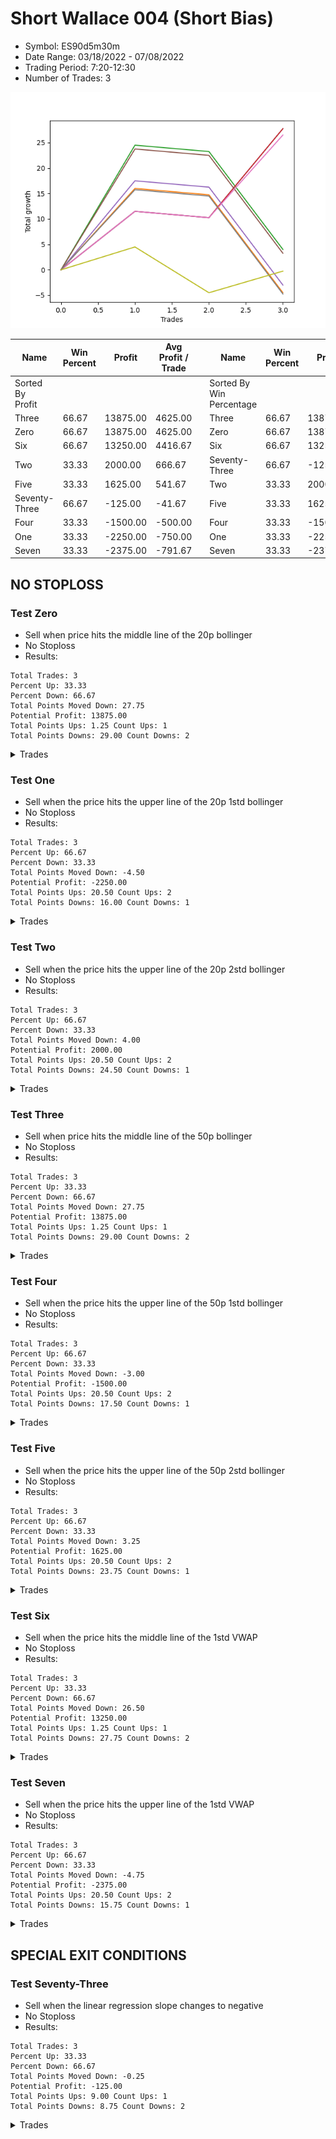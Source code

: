 # Short Wallace 004 (Short Bias)
- Symbol: ES90d5m30m
- Date Range: 03/18/2022 - 07/08/2022
- Trading Period: 7:20-12:30
- Number of Trades: 3

![Plot](ShortWallace004ES90d5m30m(ShortBias).png)

| Name | Win Percent | Profit | Avg Profit / Trade |     | Name | Win Percent | Profit | Avg Profit / Trade |
| ---- | ----------- | ------ | ------------------ | --- | ---- | ----------- | ------ | ------------------ |
| Sorted By <br> Profit | | | | | Sorted By <br> Win Percentage ||||
| Three | 66.67 | 13875.00 | 4625.00 |     | Three | 66.67 | 13875.00 | 4625.00 |
| Zero | 66.67 | 13875.00 | 4625.00 |     | Zero | 66.67 | 13875.00 | 4625.00 |
| Six | 66.67 | 13250.00 | 4416.67 |     | Six | 66.67 | 13250.00 | 4416.67 |
| Two | 33.33 | 2000.00 | 666.67 |     | Seventy-Three | 66.67 | -125.00 | -41.67 |
| Five | 33.33 | 1625.00 | 541.67 |     | Two | 33.33 | 2000.00 | 666.67 |
| Seventy-Three | 66.67 | -125.00 | -41.67 |     | Five | 33.33 | 1625.00 | 541.67 |
| Four | 33.33 | -1500.00 | -500.00 |     | Four | 33.33 | -1500.00 | -500.00 |
| One | 33.33 | -2250.00 | -750.00 |     | One | 33.33 | -2250.00 | -750.00 |
| Seven | 33.33 | -2375.00 | -791.67 |     | Seven | 33.33 | -2375.00 | -791.67 |

## NO STOPLOSS

### Test Zero
* Sell when price hits the middle line of the 20p bollinger
* No Stoploss
* Results:
```
Total Trades: 3
Percent Up: 33.33
Percent Down: 66.67
Total Points Moved Down: 27.75
Potential Profit: 13875.00
Total Points Ups: 1.25 Count Ups: 1
Total Points Downs: 29.00 Count Downs: 2
```

<details><summary>Trades</summary>

<code>In: 2022-04-06 10:55:00		Out: 2022-04-06 11:00:10		Total Position Time: 05:10		Total Move Down: 11.50		Total to Date: 11.50</code> <br />
<code>In: 2022-05-04 09:45:00		Out: 2022-05-04 10:15:55		Total Position Time: 30:55		Total Move Down: -1.25		Total to Date: 10.25</code> <br />
<code>In: 2022-06-15 11:55:00		Out: 2022-06-15 11:58:05		Total Position Time: 03:05		Total Move Down: 17.50		Total to Date: 27.75</code> <br />


</details>

### Test One
* Sell when the price hits the upper line of the 20p 1std bollinger
* No Stoploss
* Results:
```
Total Trades: 3
Percent Up: 66.67
Percent Down: 33.33
Total Points Moved Down: -4.50
Potential Profit: -2250.00
Total Points Ups: 20.50 Count Ups: 2
Total Points Downs: 16.00 Count Downs: 1
```

<details><summary>Trades</summary>

<code>In: 2022-04-06 10:55:00		Out: 2022-04-06 11:09:45		Total Position Time: 14:45		Total Move Down: 16.00		Total to Date: 16.00</code> <br />
<code>In: 2022-05-04 09:45:00		Out: 2022-05-04 10:15:55		Total Position Time: 30:55		Total Move Down: -1.25		Total to Date: 14.75</code> <br />
<code>In: 2022-06-15 11:55:00		Out: 2022-06-15 12:25:55		Total Position Time: 30:55		Total Move Down: -19.25		Total to Date: -4.50</code> <br />


</details>

### Test Two
* Sell when the price hits the upper line of the 20p 2std bollinger
* No Stoploss
* Results:
```
Total Trades: 3
Percent Up: 66.67
Percent Down: 33.33
Total Points Moved Down: 4.00
Potential Profit: 2000.00
Total Points Ups: 20.50 Count Ups: 2
Total Points Downs: 24.50 Count Downs: 1
```

<details><summary>Trades</summary>

<code>In: 2022-04-06 10:55:00		Out: 2022-04-06 11:15:15		Total Position Time: 20:15		Total Move Down: 24.50		Total to Date: 24.50</code> <br />
<code>In: 2022-05-04 09:45:00		Out: 2022-05-04 10:15:55		Total Position Time: 30:55		Total Move Down: -1.25		Total to Date: 23.25</code> <br />
<code>In: 2022-06-15 11:55:00		Out: 2022-06-15 12:25:55		Total Position Time: 30:55		Total Move Down: -19.25		Total to Date: 4.00</code> <br />


</details>

### Test Three
* Sell when price hits the middle line of the 50p bollinger
* No Stoploss
* Results:
```
Total Trades: 3
Percent Up: 33.33
Percent Down: 66.67
Total Points Moved Down: 27.75
Potential Profit: 13875.00
Total Points Ups: 1.25 Count Ups: 1
Total Points Downs: 29.00 Count Downs: 2
```

<details><summary>Trades</summary>

<code>In: 2022-04-06 10:55:00		Out: 2022-04-06 11:08:35		Total Position Time: 13:35		Total Move Down: 11.50		Total to Date: 11.50</code> <br />
<code>In: 2022-05-04 09:45:00		Out: 2022-05-04 10:15:55		Total Position Time: 30:55		Total Move Down: -1.25		Total to Date: 10.25</code> <br />
<code>In: 2022-06-15 11:55:00		Out: 2022-06-15 11:58:05		Total Position Time: 03:05		Total Move Down: 17.50		Total to Date: 27.75</code> <br />


</details>

### Test Four
* Sell when the price hits the upper line of the 50p 1std bollinger
* No Stoploss
* Results:
```
Total Trades: 3
Percent Up: 66.67
Percent Down: 33.33
Total Points Moved Down: -3.00
Potential Profit: -1500.00
Total Points Ups: 20.50 Count Ups: 2
Total Points Downs: 17.50 Count Downs: 1
```

<details><summary>Trades</summary>

<code>In: 2022-04-06 10:55:00		Out: 2022-04-06 11:11:20		Total Position Time: 16:20		Total Move Down: 17.50		Total to Date: 17.50</code> <br />
<code>In: 2022-05-04 09:45:00		Out: 2022-05-04 10:15:55		Total Position Time: 30:55		Total Move Down: -1.25		Total to Date: 16.25</code> <br />
<code>In: 2022-06-15 11:55:00		Out: 2022-06-15 12:25:55		Total Position Time: 30:55		Total Move Down: -19.25		Total to Date: -3.00</code> <br />


</details>

### Test Five
* Sell when the price hits the upper line of the 50p 2std bollinger
* No Stoploss
* Results:
```
Total Trades: 3
Percent Up: 66.67
Percent Down: 33.33
Total Points Moved Down: 3.25
Potential Profit: 1625.00
Total Points Ups: 20.50 Count Ups: 2
Total Points Downs: 23.75 Count Downs: 1
```

<details><summary>Trades</summary>

<code>In: 2022-04-06 10:55:00		Out: 2022-04-06 11:15:05		Total Position Time: 20:05		Total Move Down: 23.75		Total to Date: 23.75</code> <br />
<code>In: 2022-05-04 09:45:00		Out: 2022-05-04 10:15:55		Total Position Time: 30:55		Total Move Down: -1.25		Total to Date: 22.50</code> <br />
<code>In: 2022-06-15 11:55:00		Out: 2022-06-15 12:25:55		Total Position Time: 30:55		Total Move Down: -19.25		Total to Date: 3.25</code> <br />


</details>

### Test Six
* Sell when the price hits the middle line of the 1std VWAP
* No Stoploss
* Results:
```
Total Trades: 3
Percent Up: 33.33
Percent Down: 66.67
Total Points Moved Down: 26.50
Potential Profit: 13250.00
Total Points Ups: 1.25 Count Ups: 1
Total Points Downs: 27.75 Count Downs: 2
```

<details><summary>Trades</summary>

<code>In: 2022-04-06 10:55:00		Out: 2022-04-06 11:00:10		Total Position Time: 05:10		Total Move Down: 11.50		Total to Date: 11.50</code> <br />
<code>In: 2022-05-04 09:45:00		Out: 2022-05-04 10:15:55		Total Position Time: 30:55		Total Move Down: -1.25		Total to Date: 10.25</code> <br />
<code>In: 2022-06-15 11:55:00		Out: 2022-06-15 11:57:55		Total Position Time: 02:55		Total Move Down: 16.25		Total to Date: 26.50</code> <br />


</details>

### Test Seven
* Sell when the price hits the upper line of the 1std VWAP
* No Stoploss
* Results:
```
Total Trades: 3
Percent Up: 66.67
Percent Down: 33.33
Total Points Moved Down: -4.75
Potential Profit: -2375.00
Total Points Ups: 20.50 Count Ups: 2
Total Points Downs: 15.75 Count Downs: 1
```

<details><summary>Trades</summary>

<code>In: 2022-04-06 10:55:00		Out: 2022-04-06 11:09:40		Total Position Time: 14:40		Total Move Down: 15.75		Total to Date: 15.75</code> <br />
<code>In: 2022-05-04 09:45:00		Out: 2022-05-04 10:15:55		Total Position Time: 30:55		Total Move Down: -1.25		Total to Date: 14.50</code> <br />
<code>In: 2022-06-15 11:55:00		Out: 2022-06-15 12:25:55		Total Position Time: 30:55		Total Move Down: -19.25		Total to Date: -4.75</code> <br />


</details>

## SPECIAL EXIT CONDITIONS 

### Test Seventy-Three
* Sell when the linear regression slope changes to negative
* No Stoploss
* Results:
```
Total Trades: 3
Percent Up: 33.33
Percent Down: 66.67
Total Points Moved Down: -0.25
Potential Profit: -125.00
Total Points Ups: 9.00 Count Ups: 1
Total Points Downs: 8.75 Count Downs: 2
```

<details><summary>Trades</summary>

<code>In: 2022-04-06 10:55:00		Out: 2022-04-06 10:58:05		Total Position Time: 03:05		Total Move Down: 4.50		Total to Date: 4.50</code> <br />
<code>In: 2022-05-04 09:45:00		Out: 2022-05-04 10:01:05		Total Position Time: 16:05		Total Move Down: -9.00		Total to Date: -4.50</code> <br />
<code>In: 2022-06-15 11:55:00		Out: 2022-06-15 12:17:05		Total Position Time: 22:05		Total Move Down: 4.25		Total to Date: -0.25</code> <br />


</details>